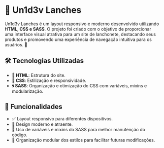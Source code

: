 # 🍔 Un1d3v Lanches

Un1d3v Lanches é um layout responsivo e moderno desenvolvido utilizando **HTML, CSS e SASS**. 
O projeto foi criado com o objetivo de proporcionar uma interface visual atrativa para um site de lanchonete, 
destacando seus produtos e promovendo uma experiência de navegação intuitiva para os usuários. 🚀

## 🛠 Tecnologias Utilizadas

- **📌 HTML**: Estrutura do site.
- **🎨 CSS**: Estilização e responsividade.
- **🌀 SASS**: Organização e otimização do CSS com variáveis, mixins e modularização.

## 🌟 Funcionalidades

- ✅ Layout responsivo para diferentes dispositivos.
- 🎯 Design moderno e atraente.
- 🔧 Uso de variáveis e mixins do SASS para melhor manutenção do código.
- 📂 Organização modular dos estilos para facilitar futuras modificações.

